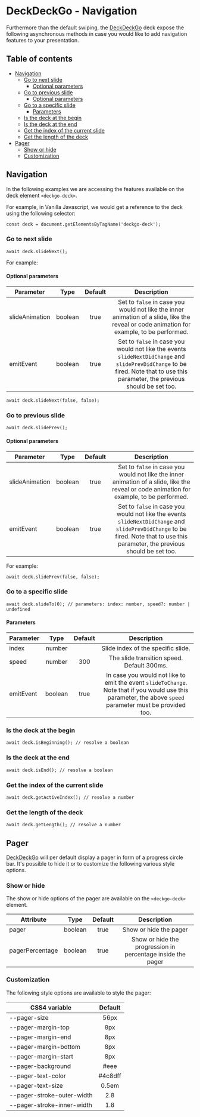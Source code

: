 # DeckDeckGo - Navigation

Furthermore than the default swiping, the [DeckDeckGo] deck expose the following asynchronous methods in case you would like to add navigation features to your presentation.

## Table of contents

- [Navigation](#navigation)
  - [Go to next slide](#go-to-next-slide)
    - [Optional parameters](#pptional-parameters)
  - [Go to previous slide](#go-to-previous-slide)
    - [Optional parameters](#optional-parameters)
  - [Go to a specific slide](#go-to-a-specific-slide)
      - [Parameters](#parameters)
  - [Is the deck at the begin](#is-the-deck-at-the-begin)
  - [Is the deck at the end](#is-the-deck-at-the-end)
  - [Get the index of the current slide](#get-the-index-of-the-current-slide)
  - [Get the length of the deck](#get-the-length-of-the-deck)
- [Pager](#pager)
  - [Show or hide](#show-or-hide)
  - [Customization](#customization)

## Navigation

In the following examples we are accessing the features available on the deck element `<deckgo-deck>`.
 
For example, in Vanilla Javascript, we would get a reference to the deck using the following selector:

```
const deck = document.getElementsByTagName('deckgo-deck');
```

### Go to next slide

```
await deck.slideNext();
```

For example:

#### Optional parameters

| Parameter                      | Type | Default | Description |
| -------------------------- |:-----------------:|:-----------------:|:-----------------:|
| slideAnimation | boolean | true | Set to `false` in case you would not like the inner animation of a slide, like the reveal or code animation for example, to be performed. |
| emitEvent | boolean | true | Set to `false` in case you would not like the events `slideNextDidChange` and `slidePrevDidChange` to be fired. Note that to use this parameter, the previous should be set too. |

```
await deck.slideNext(false, false);
```

### Go to previous slide

```
await deck.slidePrev();
```

#### Optional parameters

| Parameter                      | Type | Default | Description |
| -------------------------- |:-----------------:|:-----------------:|:-----------------:|
| slideAnimation | boolean | true | Set to `false` in case you would not like the inner animation of a slide, like the reveal or code animation for example, to be performed. |
| emitEvent | boolean | true | Set to `false` in case you would not like the events `slideNextDidChange` and `slidePrevDidChange` to be fired. Note that to use this parameter, the previous should be set too. |

For example:

```
await deck.slidePrev(false, false);
```

### Go to a specific slide

```
await deck.slideTo(0); // parameters: index: number, speed?: number | undefined
```

#### Parameters

| Parameter                      | Type | Default | Description |
| -------------------------- |:-----------------:|:-----------------:|:-----------------:|
| index | number | | Slide index of the specific slide. |
| speed | number | 300 | The slide transition speed. Default 300ms. |
| emitEvent | boolean | true | In case you would not like to emit the event `slideToChange`. Note that if you would use this parameter, the above `speed` parameter must be provided too. |

### Is the deck at the begin

```
await deck.isBeginning(); // resolve a boolean
```

### Is the deck at the end

```
await deck.isEnd(); // resolve a boolean
```

### Get the index of the current slide 

```
await deck.getActiveIndex(); // resolve a number
```

### Get the length of the deck

```
await deck.getLength(); // resolve a number
```

## Pager

[DeckDeckGo] will per default display a pager in form of a progress circle bar. It's possible to hide it or to customize the following various style options.

### Show or hide

The show or hide options of the pager are available on the `<deckgo-deck>` element.

| Attribute                      | Type   | Default   | Description   |
| -------------------------- |:-----------------:|:-----------------:|:-----------------:|
| pager | boolean | true | Show or hide the pager |
| pagerPercentage | boolean | true | Show or hide the progression in percentage inside the pager |

### Customization

The following style options are available to style the pager:

| CSS4 variable                      | Default |
| -------------------------- |:-----------------:|
| --pager-size | 56px |
| --pager-margin-top | 8px |
| --pager-margin-end | 8px |
| --pager-margin-bottom | 8px |
| --pager-margin-start | 8px |
| --pager-background | #eee |
| --pager-text-color | #4c8dff |
| --pager-text-size | 0.5em |
| --pager-stroke-outer-width | 2.8 |
| --pager-stroke-inner-width | 1.8 |

[DeckDeckGo]: https://deckdeckgo.com
